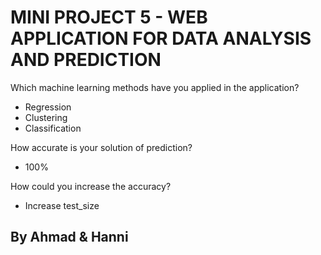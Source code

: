 # MINI PROJECT 5 - WEB APPLICATION FOR DATA ANALYSIS AND PREDICTION

Which machine learning methods have you applied in the application?  
* Regression  
* Clustering  
* Classification

How accurate is your solution of prediction?  
* 100%

How could you increase the accuracy?
* Increase test_size  

## By Ahmad & Hanni